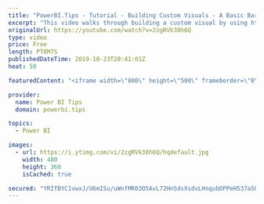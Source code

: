 ```yaml
---
title: "PowerBI.Tips - Tutorial - Building Custom Visuals - A Basic Bar Chart"
excerpt: "This video walks through building a custom visual by using http://charts.powerbi.tips  An overview of the application starts off the training session and ends with a completed bar chart for use in Power BI Desktop.  To create your own custom visuals visit: http://charts.powerbi.tips   Down community"
originalUrl: https://youtube.com/watch?v=2zgRVk38h6Q
type: video
price: Free
length: PT8M7S
publishedDateTime: 2019-10-23T20:41:01Z
heat: 50

featuredContent: "<iframe width=\"800\" height=\"500\" frameborder=\"0\" src=\"https://www.youtube.com/embed/2zgRVk38h6Q\" allow=\"accelerometer; autoplay; encrypted-media; gyroscope; picture-in-picture\" allowfullscreen></iframe>"

provider:
  name: Power BI Tips
  domain: powerbi.tips

topics:
  - Power BI

images:
  - url: https://i.ytimg.com/vi/2zgRVk38h6Q/hqdefault.jpg
    width: 480
    height: 360
    isCached: true

secured: "YRIfBYC1vwxJ/U6mISu/uWnfMR03O5AvL72HnSdsXsdvLHnqubDPPeH537aSOFQ1L12eDlmv1wJ48BN4NKWzvLWgkHObRrKdHpr1AiUiWe5jvMqdfCa4xhfMD5YknKMtcRsMpzllUC7Y9DsTGNMu6KoRtGmR+tls38FUKL7vhiL+aHAddF9qZ/Ez06cRNHwgqIWtXIkBf8ey8SIwzEIbCHC46aGjUiwU/gi3x6wonphSbYzl6gk3xQ4kWXSvGF+UAHwoo6blt6CXk3yOB+exJM4e+pHvATrXH5R+k9iRLqDpq/zsawZ1En9yj0KK760h39D7Ak0OXwU4HIkJB+/ENDeFgMK7GhNDevEb/LKv2e7noC2QNU4yoqPek5+bj3/3Dm/PXcqhzTFxQed4xNXxirL5BvQpe/yRrO8nQbbSa8E=;Ijbzechan7GWtpvpIwfrjg=="
---
```



